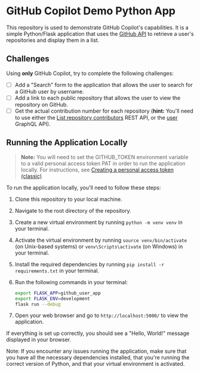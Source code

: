 # GitHub Copilot Demo Python App

This repository is used to demonstrate GitHub Copilot's capabilities. It is a
simple Python/Flask application that uses the
[GitHub API](https://docs.github.com/en/rest) to retrieve a user's repositories
and display them in a list.

## Challenges

Using **only** GitHub Copilot, try to complete the following challenges:

- [ ] Add a "Search" form to the application that allows the user to search for
      a GitHub user by username.
- [ ] Add a link to each public repository that allows the user to view the
      repository on GitHub.
- [ ] Get the actual contribution number for each repository (**hint:** You'll
      need to use either the
      [List repository contributors](https://docs.github.com/en/rest/repos/repos?apiVersion=2022-11-28#list-repository-contributors)
      REST API, or the
      [user](https://docs.github.com/en/graphql/reference/queries#user) GraphQL
      API).

## Running the Application Locally

> **Note:** You will need to set the GITHUB_TOKEN environment variable to a
> valid personal access token PAT in order to run the application locally. For
> instructions, see
> [Creating a personal access token (classic)](https://docs.github.com/en/authentication/keeping-your-account-and-data-secure/managing-your-personal-access-tokens#creating-a-personal-access-token-classic)

To run the application locally, you'll need to follow these steps:

1. Clone this repository to your local machine.
1. Navigate to the root directory of the repository.
1. Create a new virtual environment by running `python -m venv venv` in your
   terminal.
1. Activate the virtual environment by running `source venv/bin/activate` (on
   Unix-based systems) or `venv\Scripts\activate` (on Windows) in your terminal.
1. Install the required dependencies by running
   `pip install -r requirements.txt` in your terminal.
1. Run the following commands in your terminal:

   ```bash
   export FLASK_APP=github_user_app
   export FLASK_ENV=development
   flask run --debug
   ```

1. Open your web browser and go to `http://localhost:5000/` to view the
   application.

If everything is set up correctly, you should see a "Hello, World!" message
displayed in your browser.

Note: If you encounter any issues running the application, make sure that you
have all the necessary dependencies installed, that you're running the correct
version of Python, and that your virtual environment is activated.
